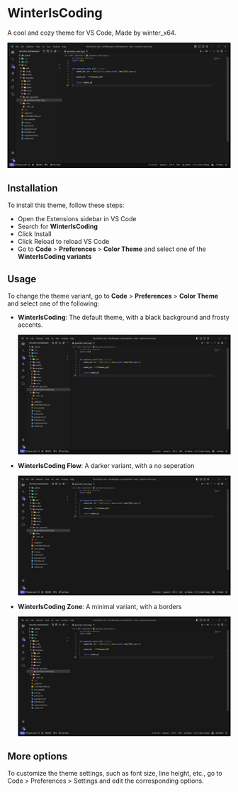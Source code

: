 # WinterIsCoding

A cool and cozy theme for VS Code, Made by winter_x64.

![preview image](images/default.png)

## Installation

To install this theme, follow these steps:

- Open the Extensions sidebar in VS Code
- Search for **WinterIsCoding**
- Click Install
- Click Reload to reload VS Code
- Go to **Code** > **Preferences** > **Color Theme** and select one of the **WinterIsCoding variants**

## Usage

To change the theme variant, go to **Code** > **Preferences** > **Color Theme** and select one of the following:

- **WinterIsCoding**: The default theme, with a black background and frosty accents.

  ![default](./images/default.png)

- **WinterIsCoding Flow**: A darker variant, with a no seperation

  ![Flow](./images/flow.png)

- **WinterIsCoding Zone**: A minimal variant, with a borders

  ![Zone](./images/zone.png)

## More options

To customize the theme settings, such as font size, line height, etc., go to Code > Preferences > Settings and edit the corresponding options.
